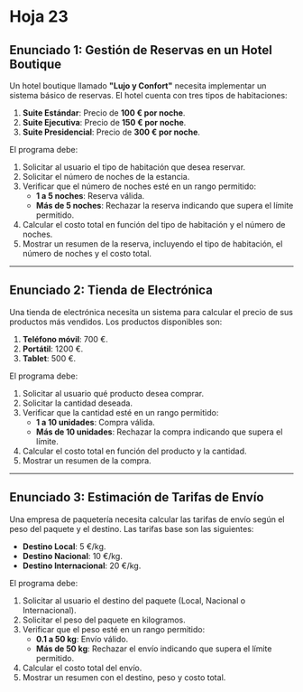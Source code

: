 
# Hoja 23

## Enunciado 1: Gestión de Reservas en un Hotel Boutique

Un hotel boutique llamado **"Lujo y Confort"** necesita implementar un sistema básico de reservas. El hotel cuenta con tres tipos de habitaciones:

1. **Suite Estándar**: Precio de **100 € por noche**.
2. **Suite Ejecutiva**: Precio de **150 € por noche**.
3. **Suite Presidencial**: Precio de **300 € por noche**.

El programa debe:
1. Solicitar al usuario el tipo de habitación que desea reservar.
2. Solicitar el número de noches de la estancia.
3. Verificar que el número de noches esté en un rango permitido:
   - **1 a 5 noches**: Reserva válida.
   - **Más de 5 noches**: Rechazar la reserva indicando que supera el límite permitido.
4. Calcular el costo total en función del tipo de habitación y el número de noches.
5. Mostrar un resumen de la reserva, incluyendo el tipo de habitación, el número de noches y el costo total.

---

## Enunciado 2: Tienda de Electrónica

Una tienda de electrónica necesita un sistema para calcular el precio de sus productos más vendidos. Los productos disponibles son:

1. **Teléfono móvil**: 700 €.
2. **Portátil**: 1200 €.
3. **Tablet**: 500 €.

El programa debe:
1. Solicitar al usuario qué producto desea comprar.
2. Solicitar la cantidad deseada.
3. Verificar que la cantidad esté en un rango permitido:
   - **1 a 10 unidades**: Compra válida.
   - **Más de 10 unidades**: Rechazar la compra indicando que supera el límite.
4. Calcular el costo total en función del producto y la cantidad.
5. Mostrar un resumen de la compra.

---

## Enunciado 3: Estimación de Tarifas de Envío

Una empresa de paquetería necesita calcular las tarifas de envío según el peso del paquete y el destino. Las tarifas base son las siguientes:

- **Destino Local**: 5 €/kg.
- **Destino Nacional**: 10 €/kg.
- **Destino Internacional**: 20 €/kg.

El programa debe:
1. Solicitar al usuario el destino del paquete (Local, Nacional o Internacional).
2. Solicitar el peso del paquete en kilogramos.
3. Verificar que el peso esté en un rango permitido:
   - **0.1 a 50 kg**: Envío válido.
   - **Más de 50 kg**: Rechazar el envío indicando que supera el límite permitido.
4. Calcular el costo total del envío.
5. Mostrar un resumen con el destino, peso y costo total.

